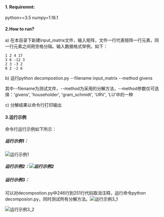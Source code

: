 #### 1. Requiremnt:
python>=3.5
numpy=1.18.1

#### 2.How to run?

a) 在本目录下新建input_matrix文件，输入矩阵，文件一行代表矩阵一行元素，同一行元素之间用空格分隔。输入数据格式举例，如下：

```
1 2 4 17
3 6 -12 3
2 3 -3 2
0 2 -2 6
```

b) 运行python decompostion.py --filename input_matrix --method givens

其中--filename为测试文件，--method为采用的分解方法，--method参数仅可选择：'givens', 'householder', 'gram_schmidt', 'URV', 'LU'中的一种

c) 分解结果以命令行打印输出

#### 3.运行示例

命令行运行示例如下所示：

##### 运行示例1：



![运行示例1](D:\document\研一课程\pythonProject\矩阵分析第二次\运行示例1.png)

##### 运行示例2：![运行示例2](D:\document\研一课程\pythonProject\矩阵分析第二次\运行示例2.png)

##### 运行示例3：

可以对decompostion.py中246行到251行代码取消注释，运行命令python decomposion.py，同时测试所有分解方法。![运行示例3_1](D:\document\研一课程\pythonProject\矩阵分析第二次\运行示例3_1.png)

![运行示例3_2](D:\document\研一课程\pythonProject\矩阵分析第二次\运行示例3_2.png)